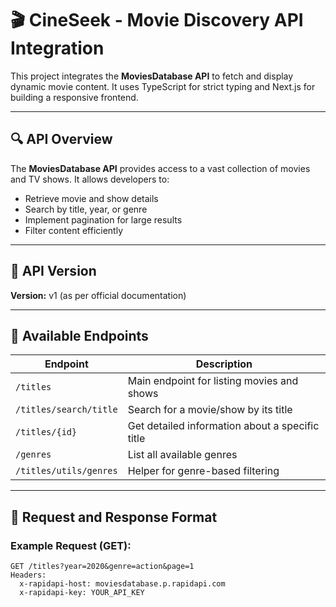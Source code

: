 # 🎬 CineSeek - Movie Discovery API Integration

This project integrates the **MoviesDatabase API** to fetch and display dynamic movie content. It uses TypeScript for strict typing and Next.js for building a responsive frontend.

---

## 🔍 API Overview

The **MoviesDatabase API** provides access to a vast collection of movies and TV shows. It allows developers to:

- Retrieve movie and show details
- Search by title, year, or genre
- Implement pagination for large results
- Filter content efficiently

---

## 🧭 API Version

**Version:** v1 (as per official documentation)

---

## 📌 Available Endpoints

| Endpoint                     | Description |
|-----------------------------|-------------|
| `/titles`                   | Main endpoint for listing movies and shows |
| `/titles/search/title`      | Search for a movie/show by its title |
| `/titles/{id}`              | Get detailed information about a specific title |
| `/genres`                   | List all available genres |
| `/titles/utils/genres`      | Helper for genre-based filtering |

---

## 🔄 Request and Response Format

### Example Request (GET):
```http
GET /titles?year=2020&genre=action&page=1
Headers:
  x-rapidapi-host: moviesdatabase.p.rapidapi.com
  x-rapidapi-key: YOUR_API_KEY
